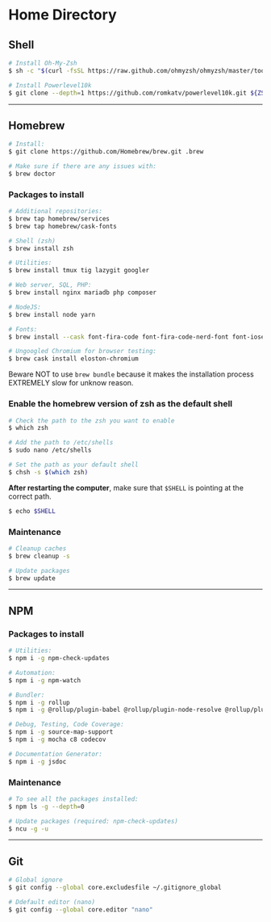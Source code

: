# Home Directory

## Shell

```sh
# Install Oh-My-Zsh
$ sh -c "$(curl -fsSL https://raw.github.com/ohmyzsh/ohmyzsh/master/tools/install.sh)"

# Install Powerlevel10k
$ git clone --depth=1 https://github.com/romkatv/powerlevel10k.git ${ZSH_CUSTOM:-$HOME/.oh-my-zsh/custom}/themes/powerlevel10k

```

---

## Homebrew

```sh
# Install:
$ git clone https://github.com/Homebrew/brew.git .brew

# Make sure if there are any issues with:
$ brew doctor
```

### Packages to install
```sh
# Additional repositories:
$ brew tap homebrew/services
$ brew tap homebrew/cask-fonts

# Shell (zsh)
$ brew install zsh

# Utilities:
$ brew install tmux tig lazygit googler

# Web server, SQL, PHP:
$ brew install nginx mariadb php composer

# NodeJS:
$ brew install node yarn

# Fonts:
$ brew install --cask font-fira-code font-fira-code-nerd-font font-iosevka

# Ungoogled Chromium for browser testing:
$ brew cask install eloston-chromium
```

Beware NOT to use `brew bundle` because it makes the installation process EXTREMELY slow for unknow reason.

### Enable the homebrew version of zsh as the default shell

```sh
# Check the path to the zsh you want to enable
$ which zsh

# Add the path to /etc/shells
$ sudo nano /etc/shells

# Set the path as your default shell
$ chsh -s $(which zsh)
```

**After restarting the computer**, make sure that `$SHELL` is pointing at the correct path.

```sh
$ echo $SHELL
```

### Maintenance

```sh
# Cleanup caches
$ brew cleanup -s

# Update packages
$ brew update
```

---

## NPM

### Packages to install

```sh
# Utilities:
$ npm i -g npm-check-updates

# Automation:
$ npm i -g npm-watch

# Bundler:
$ npm i -g rollup
$ npm i -g @rollup/plugin-babel @rollup/plugin-node-resolve @rollup/plugin-commonjs

# Debug, Testing, Code Coverage:
$ npm i -g source-map-support
$ npm i -g mocha c8 codecov

# Documentation Generator:
$ npm i -g jsdoc
```

### Maintenance

```sh
# To see all the packages installed:
$ npm ls -g --depth=0

# Update packages (required: npm-check-updates)
$ ncu -g -u
```

---

## Git

```sh
# Global ignore
$ git config --global core.excludesfile ~/.gitignore_global

# Ddefault editor (nano)
$ git config --global core.editor "nano"
```

